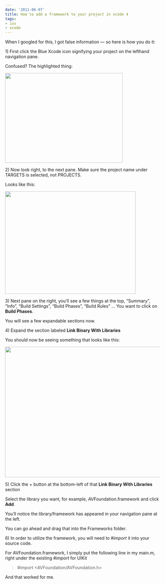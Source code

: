 ```yaml
---
date: '2011-06-07'
title: How to add a framework to your project in xcode 4
tags:
- ios
- xcode
---
```

<p>When I googled for this, I got false information &#8212; so here is how you do it:</p>
<p>1) First click the Blue Xcode icon signifying your project on the lefthand navigation pane.</p>
<p>Confused? The highlighted thing: </p>
<p><img src="http://f.cl.ly/items/0G1j2K2O1w1d462j2s17/Screen%20shot%202011-06-07%20at%204.19.46%20AM.png" width="383" height="292"/></p>
<p>2) Now look right, to the next pane. Make sure the project name under TARGETS is selected, not PROJECTS.</p>
<p>Looks like this: </p>
<p><img src="http://f.cl.ly/items/3x3i0K440h1j0W0O3v1F/Screen%20shot%202011-06-07%20at%204.21.40%20AM.png" width="425" height="334"/></p>
<p>3) Next pane on the right, you&#8217;ll see a few things at the top, &#8220;Summary&#8221;, &#8220;Info&#8221;, &#8220;Build Settings&#8221;, &#8220;Build Phases&#8221;, &#8220;Build Rules&#8221; &#8230; You want to click on <strong>Build Phases</strong>.</p>
<p>You will see a few expandable sections now.</p>
<p>4) Expand the section labeled <strong>Link Binary With Libraries</strong></p>
<p>You should now be seeing something that looks like this:</p>
<p><img height="425" width="614" src="http://f.cl.ly/items/3B1c042p1R3q0q3f3s1L/Screen%20shot%202011-06-07%20at%204.36.55%20AM.png"/></p>
<p>5) Click the + button at the bottom-left of that <strong>Link Binary With Libraries </strong>section</p>
<p>Select the library you want, for example, AVFoundation.framework and click <strong>Add</strong>.</p>
<p>You&#8217;ll notice the library/framework has appeared in your navigation pane at the left.</p>
<p>You can go ahead and drag that into the Frameworks folder.</p>
<p>6) In order to utilize the framework, you will need to <em>#import</em> it into your source code.</p>
<p>For AVFoundation.framework, I simply put the following line in my main.m, right under the existing <em>#import</em> for UIKit</p>
<blockquote>
<p>#import &lt;AVFoundation/AVFoundation.h&gt;</p>
</blockquote>
<p>And that worked for me.</p>
